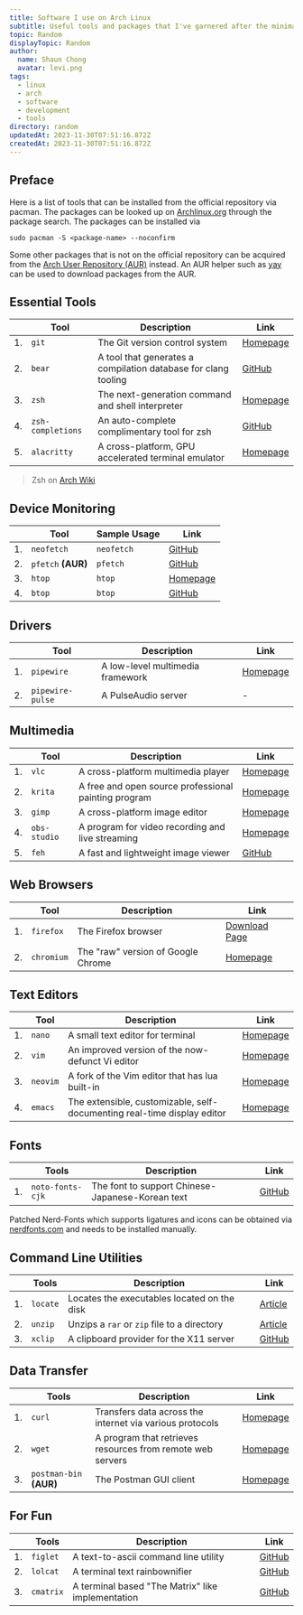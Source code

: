 ```yaml
---
title: Software I use on Arch Linux
subtitle: Useful tools and packages that I've garnered after the minimal Arch installation
topic: Random
displayTopic: Random
author:
  name: Shaun Chong
  avatar: levi.png
tags:
  - linux
  - arch
  - software
  - development
  - tools
directory: random
updatedAt: 2023-11-30T07:51:16.872Z
createdAt: 2023-11-30T07:51:16.872Z
---
```


<v-img src="arch.png" alt="Arch Linux logo" max-width="100px"></v-img>

## Preface

Here is a list of tools that can be installed from the official repository via pacman. The packages can be looked up on [Archlinux.org](https://archlinux.org/) through the package search. The packages can be installed via

```
sudo pacman -S <package-name> --noconfirm
```

Some other packages that is not on the official repository can be acquired from the [Arch User Repository (AUR)](https://aur.archlinux.org/) instead. An AUR helper such as [yay](https://github.com/Jguer/yay) can be used to download packages from the AUR.

## Essential Tools

|     | Tool              | Description                                                    | Link                                                   |
| --- | ----------------- | -------------------------------------------------------------- | ------------------------------------------------------ |
| 1.  | `git`             | The Git version control system                                 | [Homepage](https://git-scm.com/)                       |
| 2.  | `bear`            | A tool that generates a compilation database for clang tooling | [GitHub](https://github.com/rizsotto/Bear)             |
| 3.  | `zsh`             | The next-generation command and shell interpreter              | [Homepage](https://www.zsh.org/)                       |
| 4.  | `zsh-completions` | An auto-complete complimentary tool for zsh                    | [GitHub](https://github.com/zsh-users/zsh-completions) |
| 5.  | `alacritty`       | A cross-platform, GPU accelerated terminal emulator            | [Homepage](https://alacritty.org/)                     |

> Zsh on [Arch Wiki](https://wiki.archlinux.org/title/zsh)

## Device Monitoring

|     | Tool               | Sample Usage | Link                                             |
| --- | ------------------ | ------------ | ------------------------------------------------ |
| 1.  | `neofetch`         | `neofetch`   | [GitHub](https://github.com/dylanaraps/neofetch) |
| 2.  | `pfetch` **(AUR)** | `pfetch`     | [GitHub](https://github.com/dylanaraps/pfetch)   |
| 3.  | `htop`             | `htop`       | [Homepage](https://htop.dev/)                    |
| 4.  | `btop`             | `btop`       | [GitHub](https://github.com/aristocratos/btop)   |

## Drivers

|     | Tool             | Description                      | Link                              |
| --- | ---------------- | -------------------------------- | --------------------------------- |
| 1.  | `pipewire`       | A low-level multimedia framework | [Homepage](https://pipewire.org/) |
| 2.  | `pipewire-pulse` | A PulseAudio server              | -                                 |

## Multimedia

|     | Tool         | Description                                          | Link                                      |
| --- | ------------ | ---------------------------------------------------- | ----------------------------------------- |
| 1.  | `vlc`        | A cross-platform multimedia player                   | [Homepage](https://www.videolan.org/vlc/) |
| 2.  | `krita`      | A free and open source professional painting program | [Homepage](https://krita.org/en/)         |
| 3.  | `gimp`       | A cross-platform image editor                        | [Homepage](https://www.gimp.org/)         |
| 4.  | `obs-studio` | A program for video recording and live streaming     | [Homepage](https://obsproject.com/)       |
| 5.  | `feh`        | A fast and lightweight image viewer                  | [GitHub](https://github.com/derf/feh)     |

## Web Browsers

|     | Tool       | Description                        | Link                                                        |
| --- | ---------- | ---------------------------------- | ----------------------------------------------------------- |
| 1.  | `firefox`  | The Firefox browser                | [Download Page](https://www.mozilla.org/en-US/firefox/new/) |
| 2.  | `chromium` | The "raw" version of Google Chrome | [Homepage](https://www.chromium.org/chromium-projects/)     |

## Text Editors

|     | Tool     | Description                                                             | Link                                            |
| --- | -------- | ----------------------------------------------------------------------- | ----------------------------------------------- |
| 1.  | `nano`   | A small text editor for terminal                                        | [Homepage](https://www.nano-editor.org/)        |
| 2.  | `vim`    | An improved version of the now-defunct Vi editor                        | [Homepage](https://www.vim.org/)                |
| 3.  | `neovim` | A fork of the Vim editor that has lua built-in                          | [Homepage](https://neovim.io/)                  |
| 4.  | `emacs`  | The extensible, customizable, self-documenting real-time display editor | [Homepage](https://www.gnu.org/software/emacs/) |

## Fonts

|     | Tools            | Description                                      | Link                                            |
| --- | ---------------- | ------------------------------------------------ | ----------------------------------------------- |
| 1.  | `noto-fonts-cjk` | The font to support Chinese-Japanese-Korean text | [GitHub](https://github.com/notofonts/noto-cjk) |

Patched Nerd-Fonts which supports ligatures and icons can be obtained via [nerdfonts.com](https://www.nerdfonts.com/font-downloads) and needs to be installed manually.

## Command Line Utilities

|     | Tools    | Description                                 | Link                                                              |
| --- | -------- | ------------------------------------------- | ----------------------------------------------------------------- |
| 1.  | `locate` | Locates the executables located on the disk | [Article](https://linuxize.com/post/locate-command-in-linux/)     |
| 2.  | `unzip`  | Unzips a `rar` or `zip` file to a directory | [Article](https://linuxize.com/post/how-to-unzip-files-in-linux/) |
| 3.  | `xclip`  | A clipboard provider for the X11 server     | [GitHub](https://github.com/astrand/xclip)                        |

## Data Transfer

|     | Tools                   | Description                                                | Link                                           |
| --- | ----------------------- | ---------------------------------------------------------- | ---------------------------------------------- |
| 1.  | `curl`                  | Transfers data across the internet via various protocols   | [Homepage](https://curl.se/)                   |
| 2.  | `wget`                  | A program that retrieves resources from remote web servers | [Homepage](https://www.gnu.org/software/wget/) |
| 3.  | `postman-bin` **(AUR)** | The Postman GUI client                                     | [Homepage](https://www.postman.com/)           |

## For Fun

|     | Tools     | Description                                       | Link                                               |
| --- | --------- | ------------------------------------------------- | -------------------------------------------------- |
| 1.  | `figlet`  | A text-to-ascii command line utility              | [GitHub](https://github.com/cmatsuoka/figlet)      |
| 2.  | `lolcat`  | A terminal text rainbownifier                     | [GitHub](https://github.com/busyloop/lolcat)       |
| 3.  | `cmatrix` | A terminal based "The Matrix" like implementation | [GitHub](https://github.com/abishekvashok/cmatrix) |
